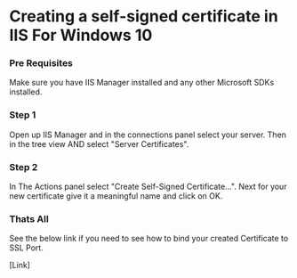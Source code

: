 # Creating a self-signed certificate in IIS For Windows 10

### Pre Requisites
Make sure you have IIS Manager installed and any other Microsoft SDKs installed.

### Step 1
Open up IIS Manager and in the connections panel select your server. Then in the tree view AND select "Server Certificates".

### Step 2
In The Actions panel select "Create Self-Signed Certificate...". Next for your new certificate give it a meaningful name and click on OK.

### Thats All
See the below link if you need to see how to bind your created Certificate to SSL Port.

[Link]

